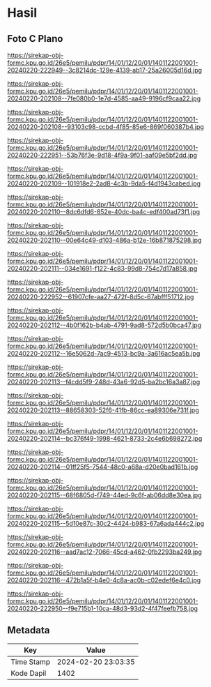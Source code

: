 # Hasil

## Foto C Plano

https://sirekap-obj-formc.kpu.go.id/26e5/pemilu/pdpr/14/01/12/20/01/1401122001001-20240220-222949--3c8214dc-129e-4139-ab17-25a26005d16d.jpg

https://sirekap-obj-formc.kpu.go.id/26e5/pemilu/pdpr/14/01/12/20/01/1401122001001-20240220-202108--7fe080b0-1e7d-4585-aa49-9196cf9caa22.jpg

https://sirekap-obj-formc.kpu.go.id/26e5/pemilu/pdpr/14/01/12/20/01/1401122001001-20240220-202108--93103c98-ccbd-4f85-85e6-869f060387b4.jpg

https://sirekap-obj-formc.kpu.go.id/26e5/pemilu/pdpr/14/01/12/20/01/1401122001001-20240220-222951--53b76f3e-9d18-4f9a-9f01-aaf09e5bf2dd.jpg

https://sirekap-obj-formc.kpu.go.id/26e5/pemilu/pdpr/14/01/12/20/01/1401122001001-20240220-202109--101918e2-2ad8-4c3b-9da5-f4d1943cabed.jpg

https://sirekap-obj-formc.kpu.go.id/26e5/pemilu/pdpr/14/01/12/20/01/1401122001001-20240220-202110--8dc6dfd6-852e-40dc-ba4c-edf400ad73f1.jpg

https://sirekap-obj-formc.kpu.go.id/26e5/pemilu/pdpr/14/01/12/20/01/1401122001001-20240220-202110--00e64c49-d103-486a-b12e-16b871875298.jpg

https://sirekap-obj-formc.kpu.go.id/26e5/pemilu/pdpr/14/01/12/20/01/1401122001001-20240220-202111--034e1691-f122-4c83-99d8-754c7d17a858.jpg

https://sirekap-obj-formc.kpu.go.id/26e5/pemilu/pdpr/14/01/12/20/01/1401122001001-20240220-222952--61907cfe-aa27-472f-8d5c-67abfff51712.jpg

https://sirekap-obj-formc.kpu.go.id/26e5/pemilu/pdpr/14/01/12/20/01/1401122001001-20240220-202112--4b0f162b-b4ab-4791-9ad8-572d5b0bca47.jpg

https://sirekap-obj-formc.kpu.go.id/26e5/pemilu/pdpr/14/01/12/20/01/1401122001001-20240220-202112--16e5062d-7ac9-4513-bc9a-3a616ac5ea5b.jpg

https://sirekap-obj-formc.kpu.go.id/26e5/pemilu/pdpr/14/01/12/20/01/1401122001001-20240220-202113--f4cdd5f9-248d-43a6-92d5-ba2bc16a3a87.jpg

https://sirekap-obj-formc.kpu.go.id/26e5/pemilu/pdpr/14/01/12/20/01/1401122001001-20240220-202113--88658303-52f6-41fb-86cc-ea89306e731f.jpg

https://sirekap-obj-formc.kpu.go.id/26e5/pemilu/pdpr/14/01/12/20/01/1401122001001-20240220-202114--bc376f49-1998-4621-8733-2c4e6b698272.jpg

https://sirekap-obj-formc.kpu.go.id/26e5/pemilu/pdpr/14/01/12/20/01/1401122001001-20240220-202114--01ff25f5-7544-48c0-a68a-d20e0bad161b.jpg

https://sirekap-obj-formc.kpu.go.id/26e5/pemilu/pdpr/14/01/12/20/01/1401122001001-20240220-202115--68f6805d-f749-44ed-9c6f-ab06dd8e30ea.jpg

https://sirekap-obj-formc.kpu.go.id/26e5/pemilu/pdpr/14/01/12/20/01/1401122001001-20240220-202115--5d10e87c-30c2-4424-b983-67a6ada444c2.jpg

https://sirekap-obj-formc.kpu.go.id/26e5/pemilu/pdpr/14/01/12/20/01/1401122001001-20240220-202116--aad7ac12-7066-45cd-a462-0fb2293ba249.jpg

https://sirekap-obj-formc.kpu.go.id/26e5/pemilu/pdpr/14/01/12/20/01/1401122001001-20240220-202116--472b1a5f-b4e0-4c8a-ac0b-c02edef6e4c0.jpg

https://sirekap-obj-formc.kpu.go.id/26e5/pemilu/pdpr/14/01/12/20/01/1401122001001-20240220-222950--f9e715b1-10ca-48d3-93d2-4f47feefb758.jpg


## Metadata

| Key        | Value               |
| ---------- | ------------------- |
| Time Stamp | 2024-02-20 23:03:35 |
| Kode Dapil | 1402                |



